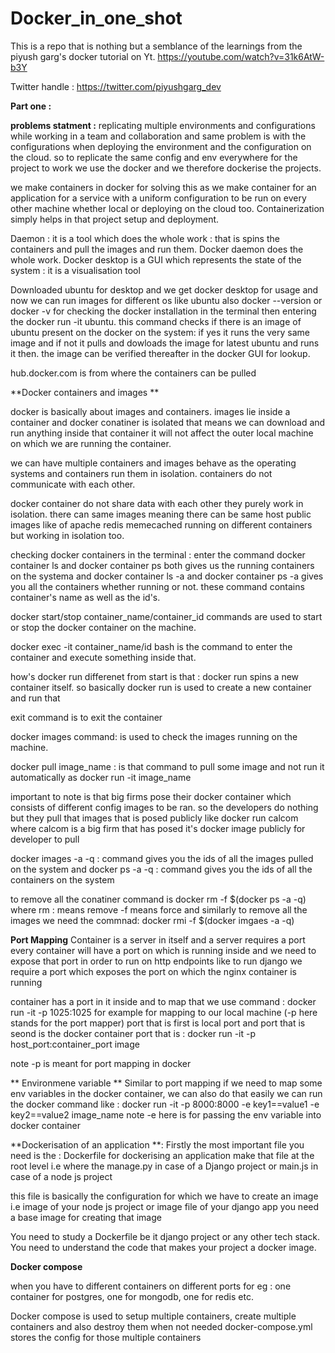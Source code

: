 # Docker_in_one_shot
This is a repo that is nothing but a semblance of the learnings from the piyush garg's docker tutorial on Yt.
https://youtube.com/watch?v=31k6AtW-b3Y

Twitter handle : https://twitter.com/piyushgarg_dev

**Part one :** 


**problems statment :**   replicating multiple environments and configurations while working in a team and collaboration and same problem is with the configurations when deploying the environment and the configuration on the cloud. so to replicate the same config and env everywhere for the project to work we use the docker and we therefore dockerise the projects.

we make containers in docker for solving this as we make container for an application for a service with a uniform configuration to be run on every other machine whether local or deploying on the cloud too. Containerization simply helps in that project setup and deployment. 


Daemon : it is a tool which does the whole work : that is spins the containers and pull the images and run them. Docker daemon does the whole work.
Docker desktop is a GUI which represents the state of the system : it is a visualisation tool 

Downloaded ubuntu for desktop and we get docker desktop for usage and now we can run images for different os like ubuntu also 
docker --version or docker -v for checking the docker installation in the terminal 
then entering the docker run -it ubuntu.  this command checks if there is an image of ubuntu present on the docker on the system: if yes it runs the very same image and if not it pulls and dowloads the image for latest ubuntu and runs it then. the image can be verified thereafter in the docker GUI for lookup. 

hub.docker.com is from where the containers can be pulled 

**Docker containers and images **

docker is basically about images and containers. images lie inside a container and docker conatiner is isolated that means we can download and run anything inside that container it will not affect the outer local machine on which we are running the container.

we can have multiple containers and images behave as the operating systems and containers run them in isolation. containers do not communicate with each other.

docker container do not share data with each other they purely work in isolation.
there can same images meaning there can be same host public images like of apache redis memecached running on different containers but working in isolation too.

checking docker containers in the terminal :
enter the command docker container ls and docker container ps both gives us the running containers on the systema and docker container ls -a and docker container ps -a gives you all the containers whether running or not.
these command contains container's name as well as the id's.

docker start/stop container_name/container_id commands are used to start or stop the docker container on the machine.

docker exec -it container_name/id bash is the command to enter the container and execute something inside that. 

how's docker run differenet from start is that : docker run spins a new container itself. so basically docker run is used to create a new container and run that 

 exit command is to exit the container 

docker images command:  is used to check the images running on the machine. 

docker pull image_name : is that command to pull some image and not run it automatically as docker run -it image_name

important to note is that big firms pose their docker container which consists of different config images to be ran. so the developers do nothing but they pull that images that is posed publicly like docker run calcom where calcom is a big firm that has posed it's docker image publicly for developer to pull

docker images -a -q : command gives you the ids of all the images pulled on the system 
and docker ps -a -q : command gives you the ids of all the containers on the system 

to remove all the conatiner command is docker rm -f $(docker ps -a -q) where rm : means remove -f means force 
and similarly to remove all the images we need the commnad: docker rmi -f $(docker imgaes -a -q)

**Port Mapping**
Container is a server in itself and a server requires a port 
every container will have a port on which is running inside and we need to expose that port in order to run on http endpoints
like to run django we require a port which exposes the port on which the nginx container is running 

container has a port in it inside and to map that we use command : docker run -it -p 1025:1025 for example for mapping to our local machine (-p here stands for the port mapper)
port that is first is local port and port that is seond is the docker container port 
that is : docker run -it -p host_port:container_port image 

note -p is meant for port mapping in docker

** Environmene variable ** 
Similar to port mapping if we need to map some env variables in the docker container, we can also do that easily 
we can run the docker command like : 
docker run -it -p 8000:8000 -e key1==value1 -e key2==value2 image_name 
note -e here is for passing the env variable into docker container 

**Dockerisation of an application **:
Firstly the most important file you need is the : Dockerfile for dockerising an application 
make that file at the root level i.e where the manage.py in case of a Django project or main.js in case of a node js project 

this file is basically the configuration for which we have to create an image i.e image of your node js project or image file of your django app 
you need a base image for creating that image 

You need to study a Dockerfile be it django project or any other tech stack. You need to understand the code that makes your project a docker image.

**Docker compose**

when you have to different containers on different ports
for eg : one container for postgres, one for mongodb, one for redis etc.

Docker compose is used to setup multiple containers, create multiple containers and also destroy them when not needed 
docker-compose.yml stores the config for those multiple containers 








 




